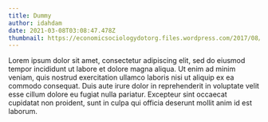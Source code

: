 ```yaml
---
title: Dummy
author: idahdam
date: 2021-03-08T03:08:47.478Z
thumbnail: https://economicsociologydotorg.files.wordpress.com/2017/08/this-page-intentionally-left-blank1.png?w=640
---
```

<!--StartFragment-->

Lorem ipsum dolor sit amet, consectetur adipiscing elit, sed do eiusmod tempor incididunt ut labore et dolore magna aliqua. Ut enim ad minim veniam, quis nostrud exercitation ullamco laboris nisi ut aliquip ex ea commodo consequat. Duis aute irure dolor in reprehenderit in voluptate velit esse cillum dolore eu fugiat nulla pariatur. Excepteur sint occaecat cupidatat non proident, sunt in culpa qui officia deserunt mollit anim id est laborum.

<!--EndFragment-->